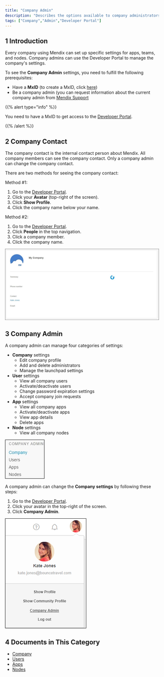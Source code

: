 ```yaml
---
title: "Company Admin"
description: "Describes the options available to company administrators in a Mendix app."
tags: ["Company","Admin","Developer Portal"]
---
```


## 1 Introduction

Every company using Mendix can set up specific settings for apps, teams, and nodes. Company admins can use the Developer Portal to manage the company's settings.

To see the **Company Admin** settings, you need to fulfill the following prerequisites:

* Have a **MxID** (to create a MxID, click [here](https://www.mendix.com/try-now/))
* Be a company admin (you can request information about the current company admin from [Mendix Support](https://support.mendix.com/hc/en-us)

{{% alert type="info" %}}

You need to have a MxID to get access to the [Developer Portal](http://home.mendix.com).

{{% /alert %}}

## 2 Company Contact

The company contact is the internal contact person about Mendix. All company members can see the company contact. Only a company admin can change the company contact.

There are two methods for seeing the company contact:

Method #1:

1. Go to the [Developer Portal](http://home.mendix.com).
2. Click your **Avatar** (top-right of the screen).
3. Click **Show Profile**.
4. Click the company name below your name.

Method #2:

1. Go to the [Developer Portal](http://home.mendix.com).
2. Click **People** in the top navigation.
3. Click a company member.
4. Click the company name.

![](attachments/companycontact.jpg)

## 3 Company Admin

A company admin can manage four categories of settings:

* **Company** settings
  * Edit company profile
  * Add and delete administrators
  * Manage the launchpad settings
* **User** settings
  * View all company users
  * Activate/deactivate users
  * Change password expiration settings
  * Accept company join requests
* **App** settings
  * View all company apps
  * Activate/deactivate apps
  * View app details
  * Delete apps
* **Node** settings
  * View all company nodes

![](attachments/companycategory.jpg)

A company admin can change the **Company settings** by following these steps:

1. Go to the [Developer Portal](http://home.mendix.com).
2. Click your avatar in the top-right of the screen.
3. Click **Company Admin**.

![](attachments/company-admin.png)

## 4 Documents in This Category

* [Company](company)
* [Users](users)
* [Apps](apps)
* [Nodes](nodes)
